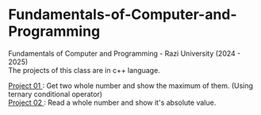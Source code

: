 # Fundamentals-of-Computer-and-Programming
Fundamentals of Computer and Programming - Razi University (2024 - 2025) <br/>
The projects of this class are in c++ language. <br/>
<p>
  <a href="https://github.com/Mohammad-Reza-Karami/Fundamentals-of-Computer-and-Programming/tree/master/Project%2001"> Project 01 <a/>: Get two whole number and show the maximum of them. (Using ternary conditional operator) 
  <br/>
  <a href="https://github.com/Mohammad-Reza-Karami/Fundamentals-of-Computer-and-Programming/tree/master/Project%2002"> Project 02 <a/>: Read a whole number and show it's absolute value. 
<p/>

